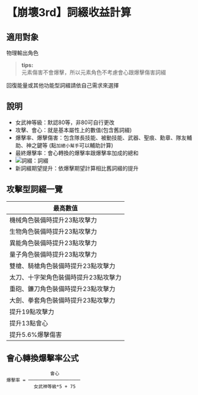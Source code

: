 # 【崩壞3rd】詞綴收益計算
## 適用對象
物理輸出角色  
>**tips:**  
>元素傷害不會爆擊，所以元素角色不考慮會心跟爆擊傷害詞綴  

回復能量或其他功能型詞綴請依自己需求來選擇  

## 說明
- 女武神等級：默認80等，非80可自行更改  
- 攻擊、會心：就是基本屬性上的數值(包含舊詞綴)  
- 爆擊率、爆擊傷害：包含隊長技能、被動技能、武器、聖痕、勳章、隊友輔助、神之鍵等 (點`加總小幫手`可以輔助計算)  
- 最終爆擊率：會心轉換的爆擊率跟爆擊率加成的總和  
- ![詞綴](https://tsuna01t.github.io/honkai-impact-affix/img/VEL03.png)：詞綴  
- 新詞綴期望提升：依爆擊期望計算相比舊詞綴的提升

## 攻擊型詞綴一覽
|最高數值| 
|----|
|機械角色裝備時提升23點攻擊力|
|生物角色裝備時提升23點攻擊力|
|異能角色裝備時提升23點攻擊力|
|量子角色裝備時提升23點攻擊力|
|雙槍、騎槍角色裝備時提升23點攻擊力|
|太刀、十字架角色裝備時提升23點攻擊力|
|重砲、鐮刀角色裝備時提升23點攻擊力|
|大劍、拳套角色裝備時提升23點攻擊力|
|提升19點攻擊力|
|提升13點會心|
|提升5.6%爆擊傷害|

## 會心轉換爆擊率公式
                    會心
    爆擊率 = ───────────────────
              女武神等級*5 + 75
